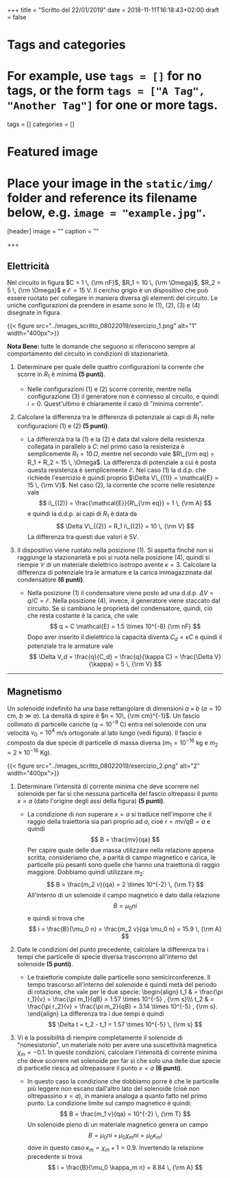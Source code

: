 +++
title = "Scritto del 22/01/2019"
date = 2018-11-11T16:18:43+02:00
draft = false

# Tags and categories
# For example, use `tags = []` for no tags, or the form `tags = ["A Tag", "Another Tag"]` for one or more tags.
tags = []
categories = []

# Featured image
# Place your image in the `static/img/` folder and reference its filename below, e.g. `image = "example.jpg"`.
[header]
image = ""
caption = ""

+++

## Elettricità

Nel circuito in figura $C = 1 \, {\rm nF}$, $R_1 = 10 \, {\rm \Omega}$, $R_2 = 5 \, {\rm \Omega}$  e $\mathcal{E} = 15$ V. Il cerchio grigio è un dispositivo che può essere ruotato per collegare in maniera diversa gli elementi del circuito. Le uniche configurazioni da prendere in esame sono le (1), (2), (3) e (4) disegnate in figura.

{{< figure src="../images_scritto_08022019/esercizio_1.png" alt="1" width="400px">}}

**Nota Bene:** tutte le domande che seguono si riferiscono sempre al comportamento del circuito in condizioni di stazionarietà.

1. Determinare per quale delle quattro configurazioni la corrente che scorre in $R_1$ è minima **(5 punti)**.
	* Nelle configurazioni (1) e (2) scorre corrente, mentre nella configurazione (3) il generatore non è connesso al circuito, e quindi $i = 0$. Quest'ultimo è chiaramente il caso di "minima corrente".

2. Calcolare la differenza tra le differenza di potenziale ai capi di $R_1$ nelle configurazioni (1) e (2) **(5 punti)**.
	* La differenza tra la (1) e la (2) è data dal valore della resistenza collegata in parallelo a $C$: nel primo caso la resistenza è semplicemente $R_1 = 10 \, \Omega$, mentre nel secondo vale $R\_{\rm eq} = R_1 + R_2 = 15 \, \Omega$. La differenza di potenziale a cui è posta questa resistenza è semplicemente $\mathcal{E}$. Nel caso (1) la d.d.p. che richiede l'esercizio è quindi proprio $\Delta V\_{(1)} = \mathcal{E} = 15 \, {\rm V}$. Nel caso (2), la corrente che scorre nelle resistenze vale
$$
i\_{(2)} = \frac{\mathcal{E}}{R\_{\rm eq}} = 1 \, {\rm A}
$$
e quindi la d.d.p. ai capi di $R_1$ è data da
$$
\Delta V\_{(2)} = R_1 i\_{(2)} = 10 \, {\rm V}
$$
La differenza tra questi due valori è $5 V$.

3. Il dispositivo viene ruotato nella posizione (1). Si aspetta finché non si raggiunge la stazionarietà e poi si ruota nella posizione (4), quindi si riempie $\mathcal{C}$ di un materiale dielettrico isotropo avente $\kappa = 3$. Calcolare la differenza di potenziale tra le armature e la carica immagazzinata dal condensatore **(6 punti)**.
	* Nella posizione (1) il condensatore viene posto ad una d.d.p. $\Delta V = q / C = \mathcal{E}$. Nella posizione (4), invece, il generatore viene staccato dal circuito. Se si cambiano le proprietà del condensatore, quindi, ciò che resta costante è la carica, che vale
$$
q = C \mathcal{E} = 1.5 \times 10^{-8} {\rm nF}
$$
Dopo aver inserito il dielettrico la capacità diventa $C_d = \kappa C$ e quindi il potenziale tra le armature vale
$$
\Delta V_d = \frac{q}{C_d} = \frac{q}{\kappa C} = \frac{\Delta V}{\kappa} = 5 \, {\rm V}
$$


---

## Magnetismo

Un solenoide indefinito ha una base rettangolare di dimensioni $a \times b$ ($a = 10$ cm, $b \gg a$). La densità di spire è $n = 10\, {\rm cm}^{-1}$. Un fascio collimato di particelle cariche ($q = 10^{-9}$ C) entra nel solenoide con una velocità $v_0 = 10^4$ m/s ortogonale al lato lungo (vedi figura). Il fascio è composto da due specie di particelle di massa diversa ($m_1 = 10^{-16}$ kg e $m_2 = 2\times 10^{-16}$ Kg).

{{< figure src="../images_scritto_08022019/esercizio_2.png" alt="2" width="400px">}}

1. Determinare l'intensità di corrente minima che deve scorrere nel solenoide per far sì che nessuna particella del fascio oltrepassi il punto $x = a$ (dato l'origine degli assi della figura) **(5 punti)**.
	* La condizione di non superare $x = a$ si traduce nell'imporre che il raggio della traiettoria sia pari proprio ad $a$, cioè $r = mv / qB = a$ e quindi
$$
B = \frac{mv}{qa}
$$
Per capire quale delle due massa utilizzare nella relazione appena scritta, consideriamo che, a parità di campo magnetico e carica, le particelle più pesanti sono quelle che hanno una traiettoria di raggio maggiore. Dobbiamo quindi utilizzare $m_2$:
$$
B = \frac{m_2 v}{qa} = 2 \times 10^{-2} \, {\rm T}
$$
All'interno di un solenoide il campo magnetico è dato dalla relazione
$$
B = \mu_0 n i
$$
e quindi si trova che
$$
i = \frac{B}{\mu_0 n} = \frac{m_2 v}{qa \mu_0 n} = 15.9 \, {\rm A}
$$

2. Date le condizioni del punto precedente, calcolare la differenza tra i tempi che particelle di specie diversa trascorrono all'interno del solenoide **(5 punti)**.
	* Le traiettorie compiute dalle particelle sono semicirconferenze. Il tempo trascorso all'interno del solenoide è quindi metà del periodo di rotazione, che vale per le due specie:
\begin{align}
t_1 & = \frac{\pi r_1}{v} = \frac{\pi m_1}{qB} = 1.57 \times 10^{-5} \, {\rm s}\\\\\\
t_2 & = \frac{\pi r_2}{v} = \frac{\pi m_2}{qB} = 3.14 \times 10^{-5} \, {\rm s}.
\end{align}
La differenza tra i due tempi è quindi
$$
\Delta t = t_2 - t_1 = 1.57 \times 10^{-5} \, {\rm s}
$$

3. Vi è la possibilità di riempire completamente il solenoide di "nonesistonio", un materiale noto per avere una suscettività magnetica $\chi_m = -0.1$. In queste condizioni, calcolare l'intensità di corrente minima che deve scorrere nel solenoide per far sì che solo una delle due specie di particelle riesca ad oltrepassare il punto $x = a$ **(6 punti)**.
	* In questo caso la condizione che dobbiamo porre è che le particelle più leggere non escano dall'altro lato del solenoide (cioè non oltrepassino $x = a$), in maniera analoga a quanto fatto nel primo punto. La condizione limite sul campo magnetico è quindi:
$$
B = \frac{m_1 v}{qa} = 10^{-2} \, {\rm T}
$$
Un solenoide pieno di un materiale magnetico genera un campo
$$
B = \mu_0 n i + \mu_0 \chi_m n i = \mu_0 \kappa_m i
$$
dove in questo caso $\kappa_m = \chi_m + 1 = 0.9$. Invertendo la relazione precedente si trova
$$
i = \frac{B}{\mu_0 \kappa_m n} = 8.84 \, {\rm A}
$$
